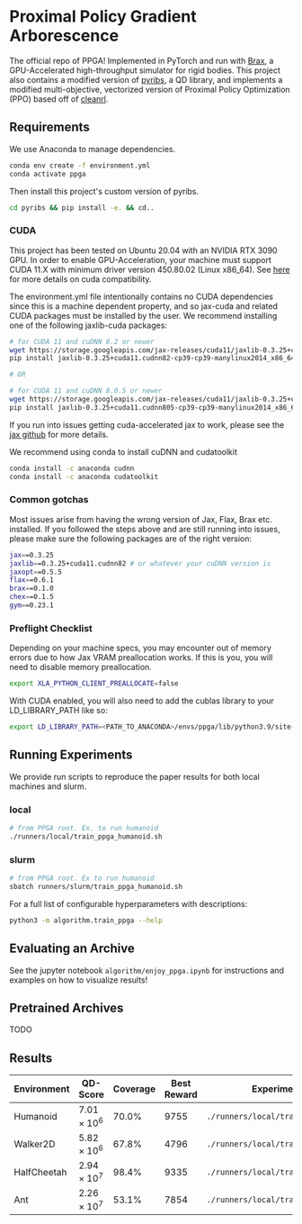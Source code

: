 # Proximal Policy Gradient Arborescence 
The official repo of PPGA! Implemented in PyTorch and run with [Brax](https://github.com/google/brax), a GPU-Accelerated
high-throughput simulator for rigid bodies. This project also contains a modified version of [pyribs](https://github.com/icaros-usc/pyribs),
a QD library, and implements a modified multi-objective, vectorized version of Proximal Policy Optimization (PPO) based off
of [cleanrl](https://github.com/vwxyzjn/cleanrl).

## Requirements
We use Anaconda to manage dependencies. 
```bash
conda env create -f environment.yml
conda activate ppga  
```
Then install this project's custom version of pyribs.
```bash
cd pyribs && pip install -e. && cd..
```
### CUDA 
This project has been tested on Ubuntu 20.04 with an NVIDIA RTX 3090 GPU. In order to enable GPU-Acceleration, your machine must support 
CUDA 11.X with minimum driver version 450.80.02 (Linux x86_64). See [here](https://docs.nvidia.com/deploy/cuda-compatibility/)
for more details on cuda compatibility. 

The environment.yml file intentionally contains no CUDA dependencies since this is a machine dependent property, and so 
jax-cuda and related CUDA packages must be installed by the user. We recommend installing one of the following jaxlib-cuda packages:
```bash
# for CUDA 11 and cuDNN 8.2 or newer
wget https://storage.googleapis.com/jax-releases/cuda11/jaxlib-0.3.25+cuda11.cudnn82-cp39-cp39-manylinux2014_x86_64.whl
pip install jaxlib-0.3.25+cuda11.cudnn82-cp39-cp39-manylinux2014_x86_64.whl

# OR 

# for CUDA 11 and cuDNN 8.0.5 or newer 
wget https://storage.googleapis.com/jax-releases/cuda11/jaxlib-0.3.25+cuda11.cudnn805-cp39-cp39-manylinux2014_x86_64.whl
pip install jaxlib-0.3.25+cuda11.cudnn805-cp39-cp39-manylinux2014_x86_64.whl
```

If you run into issues getting cuda-accelerated jax to work, please see the [jax github](https://github.com/google/jax) for more details.

We recommend using conda to install cuDNN and cudatoolkit
```bash
conda install -c anaconda cudnn
conda install -c anaconda cudatoolkit 
```

### Common gotchas 
Most issues arise from having the wrong version of Jax, Flax, Brax etc. installed. If you followed the steps above and are still 
running into issues, please make sure the following packages are of the right version: 
```bash
jax==0.3.25
jaxlib==0.3.25+cuda11.cudnn82 # or whatever your cuDNN version is 
jaxopt==0.5.5
flax==0.6.1
brax==0.1.0
chex==0.1.5
gym==0.23.1
```

### Preflight Checklist 
Depending on your machine specs, you may encounter out of memory errors due to how Jax VRAM preallocation works.
If this is you, you will need to disable memory preallocation. 
```bash
export XLA_PYTHON_CLIENT_PREALLOCATE=false
```
With CUDA enabled, you will also need to add the cublas library to your LD_LIBRARY_PATH like so:
```bash
export LD_LIBRARY_PATH=<PATH_TO_ANACONDA>/envs/ppga/lib/python3.9/site-packages/nvidia/cublas/lib/:$LD_LIBRARY_PATH
```

## Running Experiments
We provide run scripts to reproduce the paper results for both local machines and slurm. 

### local
```bash
# from PPGA root. Ex. to run humanoid
./runners/local/train_ppga_humanoid.sh 
```

### slurm 
```bash
# from PPGA root. Ex to run humanoid 
sbatch runners/slurm/train_ppga_humanoid.sh 
```

For a full list of configurable hyperparameters with descriptions: 
```bash
python3 -m algorithm.train_ppga --help 
```

## Evaluating an Archive 
See the jupyter notebook `algorithm/enjoy_ppga.ipynb` for instructions and examples on how to visualize results! 

## Pretrained Archives 
TODO 

## Results 
| **Environment** | **QD-Score**       | **Coverage** | **Best Reward** | **Experiment Command**                      |
|-----------------|--------------------|--------------|-----------------|---------------------------------------------|
| Humanoid        | $7.01 \times 10^6$ | 70.0%        | 9755            | `./runners/local/train_ppga_humanoid.sh`    |
| Walker2D        | $5.82 \times 10^6$ | 67.8%        | 4796            | `./runners/local/train_ppga_walker2d.sh`    |
| HalfCheetah     | $2.94 \times 10^7$ | 98.4%        | 9335            | `./runners/local/train_ppga_halfcheetah.sh` |
| Ant             | $2.26 \times 10^7$ | 53.1%        | 7854            | `./runners/local/train_ppga_ant.sh`         |